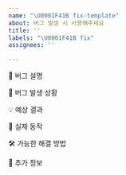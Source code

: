 ```yaml
---
name: "\U0001F41B fix-template"
about: 버그 발생 시 사용해주세요
title: ''
labels: "\U0001F41B fix"
assignees: ''

---
```


🐛 버그 설명 <!-- 어떤 버그인지 간결하게 설명해주세요 -->

🚨 버그 발생 상황 <!-- 어떤 상황에서 발생한 버그인지 설명해주세요 -->
<!-- (가능하면) Given-When-Then 형식으로 서술해주세요 -->

💡 예상 결과 <!-- 예상했던 정상적인 결과가 어떤 것이었는지 설명해주세요 -->

🚩 실제 동작 <!-- 현재 어떻게 동작하는지 설명해주세요 -->

🛠️ 가능한 해결 방법 <!-- 문제를 해결하기 위한 아이디어가 있다면 간단히 작성해주세요 -->

📎 추가 정보 <!-- 문제와 관련된 스크린샷이나 에러 로그 또는 기타 참고 자료를 첨부해주세요 -->
